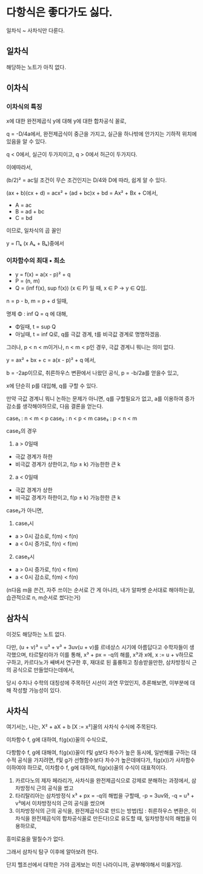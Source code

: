 # 다항식은 좋다가도 싫다.

일차식 ~ 사차식만 다룬다.

## 일차식

해당하는 노트가 아직 없다.

## 이차식

### 이차식의 특징

x에 대한 완전제곱식 y에 대해 y에 대한 합차공식 꼴로,

q = -D/4a에서, 완전제곱식이 중근을 가지고, 실근을 하나밖에 안가지는 기하적 위치에 있음을 알 수 있다.

q < 0에서, 실근이 두가지이고, q > 0에서 허근이 두가지다.

이에따라서,

(b/2)² = ac일 조건이 무슨 조건인지는 D/4와 D에 따라, 쉽게 알 수 있다.

(ax + b)(cx + d) = acx² + (ad + bc)x + bd = Ax² + Bx + C에서,

+ A = ac
+ B = ad + bc
+ C = bd

이므로, 일차식의 곱 꼴인

y = Πₖ (x Aₖ + Bₖ)중에서 

### 이차함수의 최대 • 최소

+ y = f(x) = a(x - p)² + q
+ P = (n, m)
+ Q = (inf f(x), sup f(x)) (x ∈ P)
일 때, x ∈ P → y ∈ Q임.

n = p - b, m = p + d 일때,

명제 Φ : inf Q = q 에 대해,
+ Φ일때, t = sup Q
+ 아닐때, t = inf Q로,
q를 극값 경계, t를 비극값 경계로 명명하겠음.

그러나, p < n < m이거나, n < m < p인 경우, 극값 경계니 뭐니는 의미 없다.

y = ax² + bx + c = a(x - p)² + q 에서,

b = -2ap이므로, 취른하우스 변환에서 나왔던 공식,
p = -b/2a를 얻을수 있고,

x에 단순히 p를 대입해, q를 구할 수 있다.

만약 극값 경계니 뭐니 논하는 문제가 아니면, q를 구할필요가 없고, a를 이용하여 증가 감소를 생각해야하므로, 다음 결론을 얻는다.

case₁ : n < m < p
case₂ : n < p < m
case₃ : p < n < m

case₂의 경우
1. a > 0일때
 - 극값 경계가 하한
 - 비극값 경계가 상한이고, f(p ± k) 가능한한 큰 k
2. a < 0일때
 - 극값 경계가 상한
 - 비극값 경계가 하한이고, f(p ± k) 가능한한 큰 k

case₂가 아니면, 
1. case₁시
 - a > 0시 감소로, f(m) < f(n)
 - a < 0시 증가로, f(n) < f(m)
2. case₃시
 - a > 0시 증가로, f(n) < f(m)
 - a < 0시 감소로, f(m) < f(n)

(n다음 m을 쓴건, 자주 쓰이는 순서로 간 게 아니라, 내가 알파벳 순서대로 해야하는걸, 습관적으로 n, m순서로 썼다는거)

## 삼차식

이것도 해당하는 노트 없다.

다만, (u + v)³ = u³ + v³ + 3uv(u + v)를 르네상스 시기에 아름답다고 수학자들이 생각했으며,
타르탈리아가 이를 통해, x³ + px = -q의 해를, x³과 x에, x := u + v하므로 구하고,
카르다노가 쌔벼서 연구한 후, 재대로 된 훌륭하고 칭송받을만한, 삼차방정식 근의 공식으로 만들었다는데에서,

당시 수치나 수학의 대칭성에 주목하던 시선이 과연 무었인지,
추론해보면, 이부분에 대해 작성할 가능성이 있다.

## 사차식

여기서는, 나는, X² + aX + b [X := x²]꼴의 사차식 수식에 주목된다.

이차함수 f, g에 대하여, f(g(x))꼴의 수식으로,

다항함수 f, g에 대해여, f(g(x))꼴이 f및 g보다 차수가 높은 동시에, 일반해를 구하는 대수적 공식을 가지려면, f및 g가 선형함수보다 차수가 높은데에다가, f(g(x))가 사차함수 이하여야 하므로, 이차함수 f, g에 대하여, f(g(x))꼴의 수식이 대표적이다.

1. 카르다노의 제자 페라리가, 사차식을 완전제곱식으로 강제로 분해하는 과정에서, 삼차방정식 근의 공식을 썼고
2. 타리탈리아는 삼차방정식 x³ + px = -q의 해법을 구할때, -p = 3uv와, -q = u³ + v³에서 이차방정식의 근의 공식을 썼으며
3. 이차방정식의 근의 공식을, 완전제곱식으로 만드는 방법(팁 : 취른하우스 변환은, 이차식을 완전제곱식의 합차공식꼴로 만든다)으로 유도할 때, 일차방정식의 해법을 이용하므로,

흥미로움을 떨칠수가 없다.

그래서 삼차식 탐구 이후에 알아보려 한다.

단지 헬조선에서 대학은 가야 곱게보는 미친 나라이니까, 공부해야해서 미룰거임.